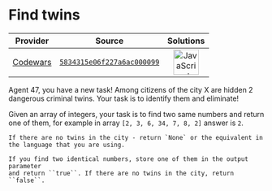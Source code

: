 [_metadata_:generated]: - "true"

# Find twins

<!-- INFO TABLE BEGIN -->

| Provider                                        | Source                                                                               | Solutions                                                                                                                                                    |
| :---------------------------------------------: | :----------------------------------------------------------------------------------: | :----------------------------------------------------------------------------------------------------------------------------------------------------------: |
| [Codewars](../../../docs/providers/Codewars.md) | [`5834315e06f227a6ac000099`](https://www.codewars.com/kata/5834315e06f227a6ac000099) | [<img src="https://res.cloudinary.com/rascaltwo/image/upload/v1631924076/javascript_ehszr7.svg" alt="JavaScript" title="JavaScript" width="50" />](solve.js) |

<!-- INFO TABLE END -->

Agent 47, you have a new task!
Among citizens of the city X are hidden 2 dangerous criminal twins.
Your task is to identify them and eliminate!

Given an array of integers, your task is to find two same numbers and return one of them, for example in array ``[2, 3, 6, 34, 7, 8, 2]`` answer is ``2``.

```if-not:c
If there are no twins in the city - return `None` or the equivalent in the language that you are using.
```
```if:c
If you find two identical numbers, store one of them in the output parameter
and return ``true``. If there are no twins in the city, return ``false``.
```
